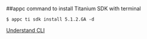 ##appc command to install Titanium SDK with terminal 

```
$ appc ti sdk install 5.1.2.GA -d
```

[Understand CLI](http://www.appcelerator.com/blog/2016/03/understanding-the-unified-appcelerator-cli/)
